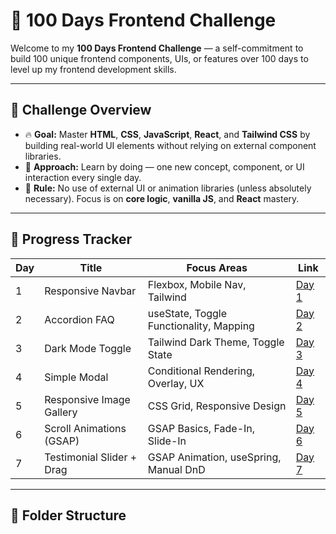 # 💯 100 Days Frontend Challenge

Welcome to my **100 Days Frontend Challenge** — a self-commitment to build 100 unique frontend components, UIs, or features over 100 days to level up my frontend development skills.

---

## 📌 Challenge Overview

- 🔥 **Goal:** Master **HTML**, **CSS**, **JavaScript**, **React**, and **Tailwind CSS** by building real-world UI elements without relying on external component libraries.
- 🧠 **Approach:** Learn by doing — one new concept, component, or UI interaction every single day.
- 🚫 **Rule:** No use of external UI or animation libraries (unless absolutely necessary). Focus is on **core logic**, **vanilla JS**, and **React** mastery.

---

## 📆 Progress Tracker

| Day | Title                      | Focus Areas                             | Link                                                                 |
|-----|----------------------------|-----------------------------------------|----------------------------------------------------------------------|
| 1   | Responsive Navbar          | Flexbox, Mobile Nav, Tailwind            | [Day 1](./src/compoents/Navbar.jsx)                             |
| 2   | Accordion FAQ              | useState, Toggle Functionality, Mapping  | [Day 2](./src/compoents/Darklight.jsx)                          |
| 3   | Dark Mode Toggle           | Tailwind Dark Theme, Toggle State        | [Day 3](./src/compoents/day3/Accordion.jsx)                     |
| 4   | Simple Modal               | Conditional Rendering, Overlay, UX       | [Day 4](./src/compoents/day4/Modal.jsx)                              |
| 5   | Responsive Image Gallery   | CSS Grid, Responsive Design              | [Day 5](./src/compoents/day5/ImageGallery.jsx)                       |
| 6   | Scroll Animations (GSAP)   | GSAP Basics, Fade-In, Slide-In           | [Day 6](./src/compoents/day6/ScrollAnimation.jsx)                    |
| 7   | Testimonial Slider + Drag | GSAP Animation, useSpring, Manual DnD    | [Day 7](./src/compoents/day7/TestimonialSlider.jsx)                  |

---

## 📁 Folder Structure

